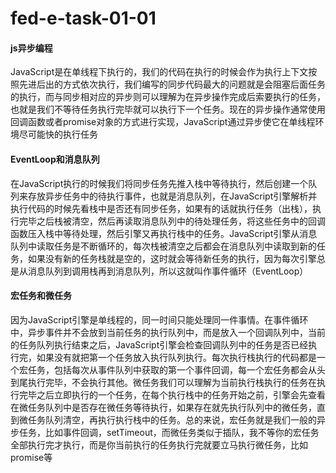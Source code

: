 # fed-e-task-01-01

#### js异步编程

JavaScript是在单线程下执行的，我们的代码在执行的时候会作为执行上下文按照先进后出的方式依次执行，我们编写的同步代码最大的问题就是会阻塞后面任务的执行，而与同步相对应的异步则可以理解为在异步操作完成后索要执行的任务，也就是我们不等待任务执行完毕就可以执行下一个任务。现在的异步操作通常使用回调函数或者promise对象的方式进行实现，JavaScript通过异步使它在单线程环境尽可能快的执行任务

#### EventLoop和消息队列

在JavaScript执行的时候我们将同步任务先推入栈中等待执行，然后创建一个队列来存放异步任务中的待执行事件，也就是消息队列，在JavaScript引擎解析并执行代码的时候先看栈中是否还有同步任务，如果有的话就执行任务（出栈），执行完毕之后栈被清空，然后再读取消息队列中的待处理任务，将这些任务中的回调函数压入栈中等待处理，然后引擎又再执行栈中的任务。JavaScript引擎从消息队列中读取任务是不断循环的，每次栈被清空之后都会在消息队列中读取到新的任务，如果没有新的任务栈就是空的，这时就会等待新任务的执行，因为每次引擎总是从消息队列到调用栈再到消息队列，所以这就叫作事件循环（EventLoop）

#### 宏任务和微任务

因为JavaScript引擎是单线程的，同一时间只能处理同一件事情。在事件循环中，异步事件并不会放到当前任务的执行队列中，而是放入一个回调队列中，当前的任务队列执行结束之后，JavaScript引擎会检查回调队列中的任务是否已经执行完，如果没有就把第一个任务放入执行队列执行。每次执行栈执行的代码都是一个宏任务，包括每次从事件队列中获取的第一个事件回调，每一个宏任务都会从头到尾执行完毕，不会执行其他。微任务我们可以理解为当前执行栈执行的任务在执行完毕之后立即执行的一个任务，在每个执行栈中的任务开始之前，引擎会先查看在微任务队列中是否存在微任务等待执行，如果存在就先执行队列中的微任务，直到微任务队列清空，再执行执行栈中的任务。总的来说，宏任务就是我们一般的异步任务，比如事件回调，setTimeout，而微任务类似于插队，我不等你的宏任务全部执行完才执行，而是你当前执行的任务执行完就要立马执行微任务，比如promise等

